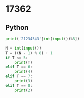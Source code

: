 # 17362

## Python

```python
print('21234543'[int(input())%8])

N = int(input())
T = ((N - 1) % 8) + 1
if T <= 5:
    print(T)
elif T == 6:
    print(4)
elif T == 7:
    print(3)
elif T == 8:
    print(2)
```
